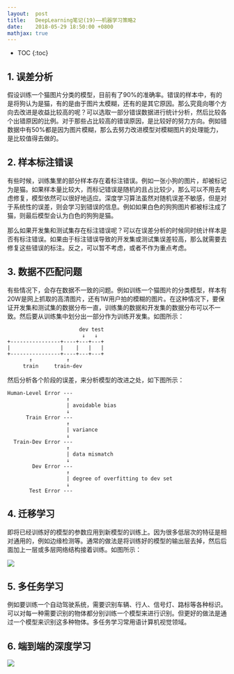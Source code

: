 ```yaml
---
layout:  post
title:   DeepLearning笔记(19)——机器学习策略2
date:    2018-05-29 18:50:00 +0800
mathjax: true
---
```


* TOC
{:toc}

## 1. 误差分析

假设训练一个猫图片分类的模型，目前有了90%的准确率。错误的样本中，有的是将狗认为是猫，有的是由于图片太模糊，还有的是其它原因。那么究竟向哪个方向去改进是收益比较高的呢？可以选取一部分错误数据进行统计分析，然后比较各个出错原因的比例。对于那些占比较高的错误原因，是比较好的努力方向。例如错数据中有50%都是因为图片模糊，那么去努力改进模型对模糊图片的处理能力，是比较值得去做的。

## 2. 样本标注错误

有些时候，训练集里的部分样本存在着标注错误。例如一张小狗的图片，却被标记为是猫。如果样本量比较大，而标记错误是随机的且占比较少，那么可以不用去考虑修复，模型依然可以很好地适应。深度学习算法虽然对随机误差不敏感，但是对于系统性的误差，则会学习到错误的信息。例如如果白色的狗狗图片都被标注成了猫，则最后模型会认为白色的狗狗是猫。

那么如果开发集和测试集存在标注错误呢？可以在误差分析的时候同时统计样本是否有标注错误。如果由于标注错误导致的开发集或测试集误差较高，那么就需要去修复这些错误的标注。反之，可以暂不考虑，或者不作为重点考虑。

## 3. 数据不匹配问题

有些情况下，会存在数据不一致的问题。例如训练一个猫图片的分类模型，样本有20W是网上抓取的高清图片，还有1W用户拍的模糊的图片。在这种情况下，要保证开发集和测试集的数据分布一直，训练集的数据和开发集的数据分布可以不一致。然后要从训练集中划分出一部分作为训练开发集。如图所示：

```
                       dev test
                        ↓   ↓
+----------------+----+---+---+
|                |    |   |   |
+----------------+----+---+---+
       ↑           ↑
     train     train-dev
```

然后分析各个阶段的误差，来分析模型的改进之处，如下图所示：


```
Human-Level Error ---
                   ↑
                   | avoidable bias
                   ↓
      Train Error ---
                   ↑
                   | variance
                   ↓
  Train-Dev Error ---
                   ↑
                   | data mismatch
                   ↓
        Dev Error ---
                   ↑
                   | degree of overfitting to dev set
                   ↓
       Test Error ---
```

## 4. 迁移学习

即将已经训练好的模型的参数应用到新模型的训练上。因为很多低层次的特征是相对通用的，例如边缘检测等。通常的做法是将训练好的模型的输出层去掉，然后后面加上一层或多层网络结构接着训练。如图所示：

![]({{site.baseurl}}/assets/img/2018/05/29/19-1.png)

## 5. 多任务学习

例如要训练一个自动驾驶系统，需要识别车辆、行人、信号灯、路标等各种标识。可以对每一种需要识别的物体都分别训练一个模型来进行识别。但更好的做法是通过一个模型来识别这多种物体。多任务学习常用语计算机视觉领域。

## 6. 端到端的深度学习

![]({{site.baseurl}}/assets/img/2018/05/29/19-2.png)

